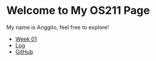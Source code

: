# Welcome to My OS211 Page

My name is Anggito, feel free to explore!

* [Week 01](W01)
* [Log](https://antoniusanggito.github.io/os211/TXT/mylog.txt)
* [GitHub](https://github.com/antoniusanggito/os211)